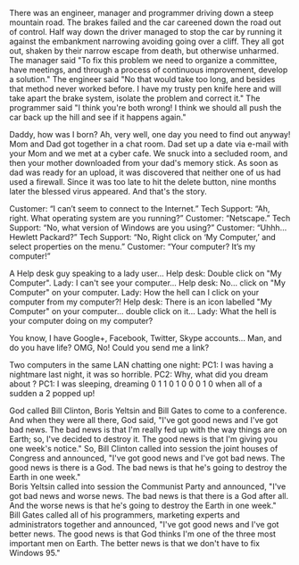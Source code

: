 There was an engineer, manager and programmer driving down a steep mountain road.  The brakes failed and the car careened down the road out of control.  Half way down the driver managed to stop the car by running it against the embankment narrowing avoiding going over a cliff.  They all got out, shaken by their narrow escape from death, but otherwise unharmed.  The manager said "To fix this problem we need to organize a committee, have meetings, and through a process of continuous improvement, develop a solution."  The engineer said "No that would take too long, and besides that method never worked before.  I have my trusty pen knife here and will take apart the brake system, isolate the problem and correct it."  The programmer said "I think you're both wrong!  I think we should all push the car back up the hill and see if it happens again."

Daddy, how was I born?  Ah, very well, one day you need to find out anyway!  Mom and Dad got together in a chat room.  Dad set up a date via e-mail with your Mom and we met at a cyber cafe.  We snuck into a secluded room, and then your mother downloaded from your dad's memory stick.  As soon as dad was ready for an upload, it was discovered that neither one of us had used a firewall.  Since it was too late to hit the delete button, nine months later the blessed virus appeared.  And that's the story.

Customer: “I can’t seem to connect to the Internet.”
Tech Support: “Ah, right. What operating system are you running?” 
Customer: “Netscape.” 
Tech Support: “No, what version of Windows are you using?” 
Customer: “Uhhh…Hewlett Packard?” 
Tech Support: “No, Right click on ‘My Computer,’ and select properties on the menu.” 
Customer: “Your computer? It’s my computer!”

A Help desk guy speaking to a lady user... 
Help desk: Double click on "My Computer". 
Lady: I can't see your computer... 
Help desk: No... click on "My Computer" on your computer. 
Lady: How the hell can I click on your computer from my computer?! 
Help desk: There is an icon labelled "My Computer" on your computer... double click on it... 
Lady: What the hell is your computer doing on my computer?

You know, I have Google+, Facebook, Twitter, Skype accounts... 
Man, and do you have life? 
OMG, No! Could you send me a link?

Two computers in the same LAN chatting one night: 
PC1: I was having a nightmare last night, it was so horrible. 
PC2: Why, what did you dream about ? 
PC1: I was sleeping, dreaming 0 1 1 0 1 0 0 0 1 0 when all of a sudden a 2 popped up!

God called Bill Clinton, Boris Yeltsin and Bill Gates to come to a conference.  And when they were all there, God said, "I've got good news and I've got bad news. The bad news is that I'm really fed up with the way things are on Earth; so, I've decided to destroy it. The good news is that I'm giving you one week's notice." 
 So, Bill Clinton called into session the joint houses of Congress and announced, "I've got good news and I've got bad news. The good news is there is a God. The bad news is that he's going to destroy the Earth in one week."  
Boris Yeltsin called into session the Communist Party and announced, "I've got bad news and worse news. The bad news is that there is a God after all. And the worse news is that he's going to destroy the Earth in one week."  
Bill Gates called all of his programmers, marketing experts and administrators together and announced, "I've got good news and I've got better news. The good news is that God thinks I'm one of the three most important men on Earth. The better news is that we don't have to fix Windows 95."


